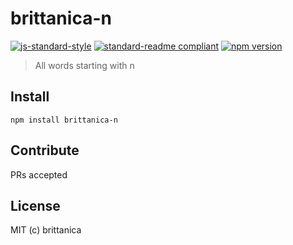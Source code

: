 # brittanica-n

[![js-standard-style](https://img.shields.io/badge/code%20style-standard-brightgreen.svg?style=flat-square)](http://standardjs.com/)
[![standard-readme compliant](https://img.shields.io/badge/standard--readme-OK-green.svg?style=flat-square)](https://github.com/RichardLitt/standard-readme)
[![npm version](https://img.shields.io/npm/v/brittanica-n.svg?style=flat-square)](https://badge.fury.io/js/brittanica-n)

> All words starting with n

## Install
```
npm install brittanica-n
```

## Contribute

PRs accepted

## License

MIT (c) brittanica
